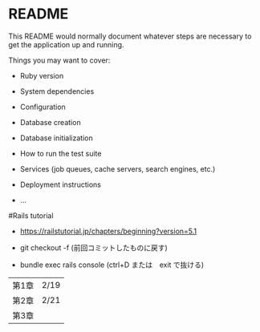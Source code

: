 # README

This README would normally document whatever steps are necessary to get the
application up and running.

Things you may want to cover:

* Ruby version

* System dependencies

* Configuration

* Database creation

* Database initialization

* How to run the test suite

* Services (job queues, cache servers, search engines, etc.)

* Deployment instructions

* ...


#Rails tutorial

- https://railstutorial.jp/chapters/beginning?version=5.1

-  git checkout -f (前回コミットしたものに戻す)

- bundle exec rails console (ctrl+D または　exit で抜ける)


|||
|-|-|
|第1章|2/19|
|第2章|2/21|
|第3章||